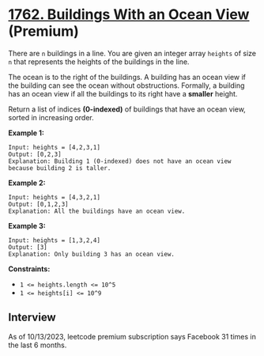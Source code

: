 # [1762. Buildings With an Ocean View](https://leetcode.com/problems/buildings-with-an-ocean-view/) (**Premium**)

There are `n` buildings in a line. You are given an integer array `heights` of size `n` that represents the heights of the buildings in the line.

The ocean is to the right of the buildings. A building has an ocean view if the building can see the ocean without obstructions. Formally, a building has an ocean view if all the buildings to its right have a **smaller** height.

Return a list of indices **(0-indexed)** of buildings that have an ocean view, sorted in increasing order.

**Example 1:**
```
Input: heights = [4,2,3,1]
Output: [0,2,3]
Explanation: Building 1 (0-indexed) does not have an ocean view because building 2 is taller.
```

**Example 2:**
```
Input: heights = [4,3,2,1]
Output: [0,1,2,3]
Explanation: All the buildings have an ocean view.
```

**Example 3:**
```
Input: heights = [1,3,2,4]
Output: [3]
Explanation: Only building 3 has an ocean view.
```

**Constraints:**
* `1 <= heights.length <= 10^5`
* `1 <= heights[i] <= 10^9`

## Interview
As of 10/13/2023, leetcode premium subscription says Facebook 31 times in the last 6 months.
